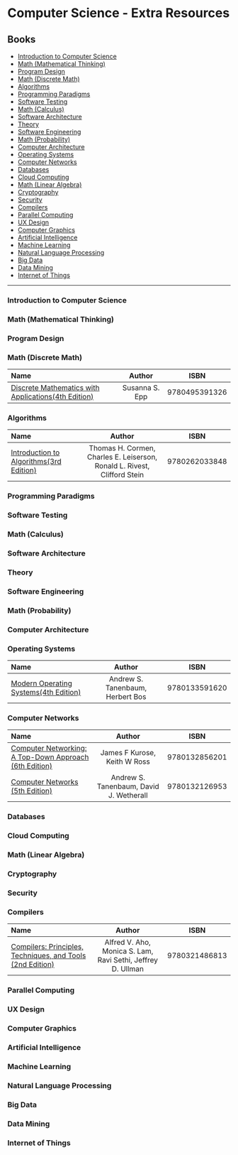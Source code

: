 # Computer Science - Extra Resources

## Books

- [Introduction to Computer Science](#introduction-to-computer-science)
- [Math (Mathematical Thinking)](#math-mathematical-thinking)
- [Program Design](#program-design)
- [Math (Discrete Math)](#math-discrete-math)
- [Algorithms](#algorithms)
- [Programming Paradigms](#programming-paradigms)
- [Software Testing](#software-testing)
- [Math (Calculus)](#math-calculus)
- [Software Architecture](#software-architecture)
- [Theory](#theory)
- [Software Engineering](#software-engineering)
- [Math (Probability)](#math-probability)
- [Computer Architecture](#computer-architecture)
- [Operating Systems](#operating-systems)
- [Computer Networks](#computer-networks)
- [Databases](#databases)
- [Cloud Computing](#cloud-computing)
- [Math (Linear Algebra)](#math-linear-algebra)
- [Cryptography](#cryptography)
- [Security](#security)
- [Compilers](#compilers)
- [Parallel Computing](#parallel-computing)
- [UX Design](#ux-design)
- [Computer Graphics](#computer-graphics)
- [Artificial Intelligence](#artificial-intelligence)
- [Machine Learning](#machine-learning)
- [Natural Language Processing](#natural-language-processing)
- [Big Data](#big-data)
- [Data Mining](#data-mining)
- [Internet of Things](#internet-of-things)

---

### Introduction to Computer Science

### Math (Mathematical Thinking)

### Program Design

### Math (Discrete Math)

Name | Author | ISBN
:-- | :--: | :--:
[Discrete Mathematics with Applications(4th Edition)](http://www.amazon.com/Discrete-Mathematics-Applications-Susanna-Epp/dp/0495391328/) | Susanna S. Epp | 9780495391326

### Algorithms

Name | Author | ISBN
:-- | :--: | :--:
[Introduction to Algorithms(3rd Edition)](http://www.amazon.com/Introduction-Algorithms-3rd-MIT-Press/dp/0262033844/) | Thomas H. Cormen,  Charles E. Leiserson, Ronald L. Rivest, Clifford Stein | 9780262033848

### Programming Paradigms

### Software Testing

### Math (Calculus)

### Software Architecture

### Theory

### Software Engineering

### Math (Probability)

### Computer Architecture

### Operating Systems

Name | Author | ISBN
:-- | :--: | :--:
[Modern Operating Systems(4th Edition)](http://www.amazon.com/Modern-Operating-Systems-Andrew-Tanenbaum/dp/013359162X/) | Andrew S. Tanenbaum, Herbert Bos | 9780133591620

### Computer Networks

Name | Author | ISBN
:-- | :--: | :--:
[Computer Networking: A Top-Down Approach (6th Edition)](http://www.chegg.com/textbooks/computer-networking-6th-edition-9780132856201-0132856204) | James F Kurose, Keith W Ross | 9780132856201
[Computer Networks (5th Edition)](http://www.amazon.com/Computer-Networks-5th-Andrew-Tanenbaum/dp/0132126958/) | Andrew S. Tanenbaum, David J. Wetherall| 9780132126953

### Databases

### Cloud Computing

### Math (Linear Algebra)

### Cryptography

### Security

### Compilers

Name | Author | ISBN
:-- | :--: | :--:
[Compilers: Principles, Techniques, and Tools (2nd Edition)](http://www.amazon.com/Compilers-Principles-Techniques-Tools-2nd/dp/0321486811/) | Alfred V. Aho, Monica S. Lam, Ravi Sethi,  Jeffrey D. Ullman | 9780321486813

### Parallel Computing

### UX Design

### Computer Graphics

### Artificial Intelligence

### Machine Learning

### Natural Language Processing

### Big Data

### Data Mining

### Internet of Things
